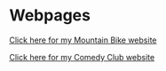 # Webpages

[Click here for my Mountain Bike website](https://m2004071.places.middlesbro.ac.uk/Bike/homepage.html)

[Click here for my Comedy Club website](https://m2004071.places.middlesbro.ac.uk/Web%203/homepage.html)
